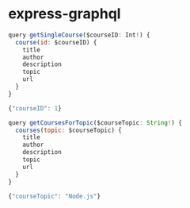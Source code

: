 # express-graphql

```javascript
query getSingleCourse($courseID: Int!) {
  course(id: $courseID) {
    title
    author
    description
    topic
    url
  }
}

{"courseID": 1}
```

```javascript
query getCoursesForTopic($courseTopic: String!) {
  courses(topic: $courseTopic) {
    title
    author
    description
    topic
    url
  }
}

{"courseTopic": "Node.js"}
```
